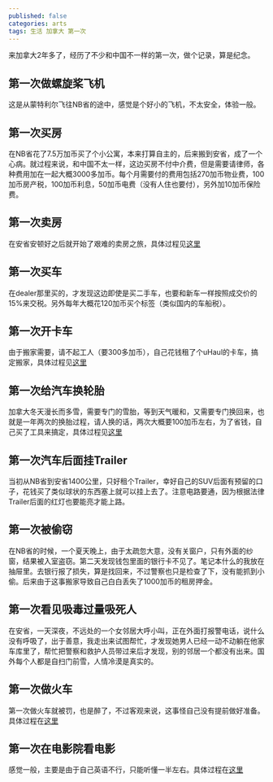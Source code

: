 ```yaml
---
published: false
categories: arts
tags: 生活 加拿大 第一次
---
```

来加拿大2年多了，经历了不少和中国不一样的第一次，做个记录，算是纪念。

## 第一次做螺旋桨飞机

这是从蒙特利尔飞往NB省的途中，感觉是个好小的飞机，不太安全，体验一般。

## 第一次买房

在NB省花了7.5万加币买了个小公寓，本来打算自主的，后来搬到安省，成了一个心病。就过程来说，和中国不太一样，这边买房不付中介费，但是需要请律师，各种费用加在一起大概3000多加币。每个月需要付的费用包括270加币物业费，100加币房产税，100加币利息，50加币电费（没有人住也要付），另外加10加币保险费。

## 第一次卖房

在安省安顿好之后就开始了艰难的卖房之旅，具体过程见[这里](https://yuanqingfei.me/arts/%E7%97%9B%E8%8B%A6%E7%9A%84%E5%8A%A0%E6%8B%BF%E5%A4%A7%E5%8D%96%E6%88%BF%E8%AE%B0%E5%BD%95/)

## 第一次买车

在dealer那里买的，才发现这边即使是买二手车，也要和新车一样按照成交价的15%来交税。另外每年大概花120加币买个标签（类似国内的车船税）。

## 第一次开卡车

由于搬家需要，请不起工人（要300多加币），自己花钱租了个uHaul的卡车，搞定搬家，具体过程见[这里](https://yuanqingfei.me/arts/%E5%8A%A0%E6%8B%BF%E5%A4%A7%E6%90%AC%E5%AE%B6%E8%AE%B0/)

## 第一次给汽车换轮胎

加拿大冬天漫长而多雪，需要专门的雪胎，等到天气暖和，又需要专门换回来，也就是一年两次的换胎过程，请人换的话，两次大概要100加币左右，为了省钱，自己买了工具来搞定，具体过程见[这里](https://yuanqingfei.me/arts/%E7%AC%AC%E4%B8%80%E6%AC%A1%E8%87%AA%E5%B7%B1%E6%8D%A2%E8%BD%AE%E8%83%8E/)

## 第一次汽车后面挂Trailer

当初从NB省到安省1400公里，只好租个Trailer，幸好自己的SUV后面有预留的口子，花钱买了类似球状的东西塞上就可以挂上去了。注意电路要通，因为根据法律Trailer后面的红灯也要能亮才能上路。

## 第一次被偷窃

在NB省的时候，一个夏天晚上，由于太疏忽大意，没有关窗户，只有外面的纱窗，结果被入室盗窃。第二天发现钱包里面的银行卡不见了。笔记本什么的我放在抽屉里。去银行报了损失，算是找回来，不过警察也只是检查了下，没有能抓到小偷。后来由于这事搬家导致自己白白丢失了1000加币的租房押金。

## 第一次看见吸毒过量吸死人

在安省，一天深夜，不远处的一个女邻居大呼小叫，正在外面打报警电话，说什么没有呼吸了，出于善意，我走出来试图帮忙，才发现她男人已经一动不动躺在他家车库里了，帮忙把警察和救护人员带过来后才发现，别的邻居一个都没有出来。国外每个人都是自扫门前雪，人情冷漠是真实的。

## 第一次做火车

第一次做火车就被罚，也是醉了，不过客观来说，这事怪自己没有提前做好准备。具体过程在[这里](https://yuanqingfei.me/arts/%E7%AC%AC%E4%B8%80%E6%AC%A1%E5%81%9A%E5%8A%A0%E6%8B%BF%E5%A4%A7%E7%81%AB%E8%BD%A6/)

## 第一次在电影院看电影

感觉一般，主要是由于自己英语不行，只能听懂一半左右。具体过程在[这里](https://yuanqingfei.me/arts/%E5%8A%A0%E6%8B%BF%E5%A4%A7%E8%A7%82%E5%BD%B1%E8%AE%B0/)


